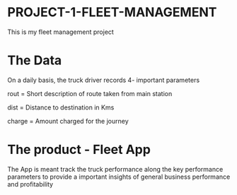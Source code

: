 # PROJECT-1-FLEET-MANAGEMENT
This is my fleet management project

# The Data
On a daily basis, the truck driver records 4- important parameters 

 rout = Short description of route taken from main station
 
 dist = Distance to destination in Kms 
 
 charge = Amount charged for the journey 

 
# The product - Fleet App
The App is meant track the truck performance along the key performance parameters to provide a important insights of general business performance and profitability